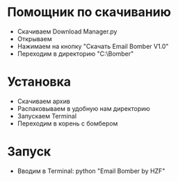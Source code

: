 # Помощник по скачиванию
* Скачиваем Download Manager.py
* Открываем
* Нажимаем на кнопку "Скачать Email Bomber V1.0"
* Переходим в директорию "C:\Bomber"

# Установка
* Скачиваем архив
* Распаковываем в удобную нам директорию
* Запускаем Terminal
* Переходим в корень с бомбером

# Запуск

* Вводим в Terminal: python "Email Bomber by HZF"
